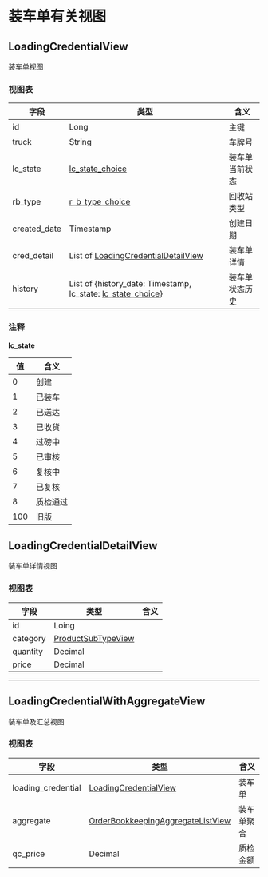 # 装车单有关视图

## LoadingCredentialView

装车单视图

### 视图表

| 字段         | 类型                                                         | 含义           |
| ------------ | ------------------------------------------------------------ | -------------- |
| id           | Long                                                         | 主键           |
| truck        | String                                                       | 车牌号         |
| lc_state     | [lc_state_choice](#lc_state)                                 | 装车单当前状态 |
| rb_type      | [r_b_type_choice](/Model/business/recycle_bin-model/#r_b_type) | 回收站类型     |
| created_date | Timestamp                                                    | 创建日期       |
| cred_detail  | List of [LoadingCredentialDetailView](#loadingcredentialdetailview) | 装车单详情     |
| history      | List of {history_date: Timestamp, lc_state: [lc_state_choice](#lc_state)} | 装车单状态历史 |

### 注释

**lc_state**<a name="lc_state"></a>

| 值   | 含义     |
| ---- | -------- |
| 0    | 创建     |
| 1    | 已装车   |
| 2    | 已送达   |
| 3    | 已收货   |
| 4    | 过磅中   |
| 5    | 已审核   |
| 6    | 复核中   |
| 7    | 已复核   |
| 8    | 质检通过 |
| 100  | 旧版     |

## LoadingCredentialDetailView

装车单详情视图

### 视图表

| 字段     | 类型                                                         | 含义 |
| -------- | ------------------------------------------------------------ | ---- |
| id       | Loing                                                        |      |
| category | [ProductSubTypeView](/View/category/category/#productsubtypeview) |      |
| quantity | Decimal                                                      |      |
| price    | Decimal                                                      |      |

-------

## LoadingCredentialWithAggregateView

装车单及汇总视图

### 视图表

| 字段               | 类型                                                         | 含义       |
| ------------------ | ------------------------------------------------------------ | ---------- |
| loading_credential | [LoadingCredentialView](#loadingcredentialview)              | 装车单     |
| aggregate          | [OrderBookkeepingAggregateListView](/View/order/order/#orderbookkeepingaggregatelistview) | 装车单聚合 |
| qc_price           | Decimal                                                      | 质检金额   |

